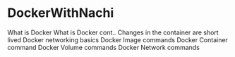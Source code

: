 # DockerWithNachi

What is Docker
What is Docker cont..
Changes in the container are short lived
Docker networking basics
Docker Image commands
Docker Container command
Docker Volume commands
Docker Network commands

